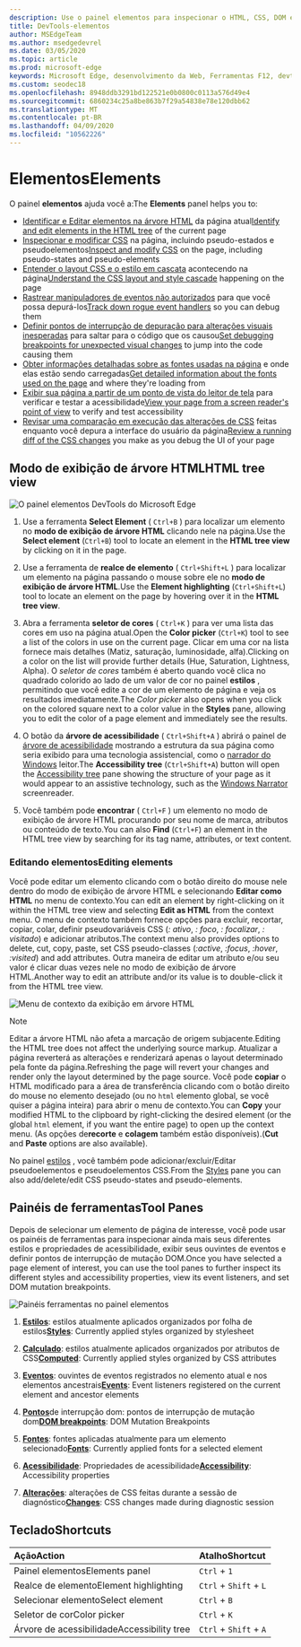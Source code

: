 ```yaml
---
description: Use o painel elementos para inspecionar o HTML, CSS, DOM e acessibilidade da página.
title: DevTools-elementos
author: MSEdgeTeam
ms.author: msedgedevrel
ms.date: 03/05/2020
ms.topic: article
ms.prod: microsoft-edge
keywords: Microsoft Edge, desenvolvimento da Web, Ferramentas F12, devtools, elementos, HTML, CSS, pontos de interrupção do dom, eventos, acessibilidade
ms.custom: seodec18
ms.openlocfilehash: 8948ddb3291bd122521e0b0800c0113a576d49e4
ms.sourcegitcommit: 6860234c25a8be863b7f29a54838e78e120dbb62
ms.translationtype: MT
ms.contentlocale: pt-BR
ms.lasthandoff: 04/09/2020
ms.locfileid: "10562226"
---
```

# <span data-ttu-id="7c0ff-104">Elementos</span><span class="sxs-lookup"><span data-stu-id="7c0ff-104">Elements</span></span>

<span data-ttu-id="7c0ff-105">O painel **elementos** ajuda você a:</span><span class="sxs-lookup"><span data-stu-id="7c0ff-105">The **Elements** panel helps you to:</span></span>

* <span data-ttu-id="7c0ff-106">[Identificar e Editar elementos na árvore HTML](#html-tree-view) da página atual</span><span class="sxs-lookup"><span data-stu-id="7c0ff-106">[Identify and edit elements in the HTML tree](#html-tree-view) of the current page</span></span>
* <span data-ttu-id="7c0ff-107">[Inspecionar e modificar CSS](./elements/styles.md) na página, incluindo pseudo-estados e pseudoelementos</span><span class="sxs-lookup"><span data-stu-id="7c0ff-107">[Inspect and modify CSS](./elements/styles.md) on the page, including pseudo-states and pseudo-elements</span></span>
* <span data-ttu-id="7c0ff-108">[Entender o layout CSS e o estilo em cascata](./elements/computed.md) acontecendo na página</span><span class="sxs-lookup"><span data-stu-id="7c0ff-108">[Understand the CSS layout and style cascade](./elements/computed.md) happening on the page</span></span>
* <span data-ttu-id="7c0ff-109">[Rastrear manipuladores de eventos não autorizados](./elements/events.md) para que você possa depurá-los</span><span class="sxs-lookup"><span data-stu-id="7c0ff-109">[Track down rogue event handlers](./elements/events.md) so you can debug them</span></span>
* <span data-ttu-id="7c0ff-110">[Definir pontos de interrupção de depuração para alterações visuais inesperadas](./elements/dom-breakpoints.md) para saltar para o código que os causou</span><span class="sxs-lookup"><span data-stu-id="7c0ff-110">[Set debugging breakpoints for unexpected visual changes](./elements/dom-breakpoints.md) to jump into the code causing them</span></span>
* <span data-ttu-id="7c0ff-111">[Obter informações detalhadas sobre as fontes usadas na página](./elements/fonts.md) e onde elas estão sendo carregadas</span><span class="sxs-lookup"><span data-stu-id="7c0ff-111">[Get detailed information about the fonts used on the page](./elements/fonts.md) and where they're loading from</span></span>
* <span data-ttu-id="7c0ff-112">[Exibir sua página a partir de um ponto de vista do leitor de tela](./elements/accessibility.md) para verificar e testar a acessibilidade</span><span class="sxs-lookup"><span data-stu-id="7c0ff-112">[View your page from a screen reader's point of view](./elements/accessibility.md) to verify and test accessibility</span></span> 
* <span data-ttu-id="7c0ff-113">[Revisar uma comparação em execução das alterações de CSS](./elements/changes.md) feitas enquanto você depura a interface do usuário da página</span><span class="sxs-lookup"><span data-stu-id="7c0ff-113">[Review a running diff of the CSS changes](./elements/changes.md) you make as you debug the UI of your page</span></span>

## <span data-ttu-id="7c0ff-114">Modo de exibição de árvore HTML</span><span class="sxs-lookup"><span data-stu-id="7c0ff-114">HTML tree view</span></span>

![O painel elementos DevTools do Microsoft Edge](./media/elements.png)

1. <span data-ttu-id="7c0ff-116">Use a ferramenta **Select Element** ( `Ctrl+B` ) para localizar um elemento no **modo de exibição de árvore HTML** clicando nele na página.</span><span class="sxs-lookup"><span data-stu-id="7c0ff-116">Use the **Select element** (`Ctrl+B`) tool to locate an element in the **HTML tree view** by clicking on it in the page.</span></span>

2. <span data-ttu-id="7c0ff-117">Use a ferramenta de **realce de elemento** ( `Ctrl+Shift+L` ) para localizar um elemento na página passando o mouse sobre ele no **modo de exibição de árvore HTML**.</span><span class="sxs-lookup"><span data-stu-id="7c0ff-117">Use the **Element highlighting** (`Ctrl+Shift+L`) tool to locate an element on the page by hovering over it in the **HTML tree view**.</span></span>

3. <span data-ttu-id="7c0ff-118">Abra a ferramenta **seletor de cores** ( `Ctrl+K` ) para ver uma lista das cores em uso na página atual.</span><span class="sxs-lookup"><span data-stu-id="7c0ff-118">Open the **Color picker** (`Ctrl+K`) tool to see a list of the colors in use on the current page.</span></span> <span data-ttu-id="7c0ff-119">Clicar em uma cor na lista fornece mais detalhes (Matiz, saturação, luminosidade, alfa).</span><span class="sxs-lookup"><span data-stu-id="7c0ff-119">Clicking on a color on the list will provide further details (Hue, Saturation, Lightness, Alpha).</span></span> <span data-ttu-id="7c0ff-120">O *seletor de cores* também é aberto quando você clica no quadrado colorido ao lado de um valor de cor no painel **estilos** , permitindo que você edite a cor de um elemento de página e veja os resultados imediatamente.</span><span class="sxs-lookup"><span data-stu-id="7c0ff-120">The *Color picker* also opens when you click on the colored square next to a color value in the **Styles** pane, allowing you to edit the color of a page element and immediately see the results.</span></span>

4. <span data-ttu-id="7c0ff-121">O botão da **árvore de acessibilidade** ( `Ctrl+Shift+A` ) abrirá o painel de [árvore de acessibilidade](./elements/accessibility.md) mostrando a estrutura da sua página como seria exibido para uma tecnologia assistencial, como o [narrador do Windows](https://support.microsoft.com/help/22798/windows-10-narrator-get-started) leitor.</span><span class="sxs-lookup"><span data-stu-id="7c0ff-121">The **Accessibility tree** (`Ctrl+Shift+A`) button will open the [Accessibility tree](./elements/accessibility.md) pane showing the structure of your page as it would appear to an assistive technology, such as the [Windows Narrator](https://support.microsoft.com/help/22798/windows-10-narrator-get-started) screenreader.</span></span>

5. <span data-ttu-id="7c0ff-122">Você também pode **encontrar** ( `Ctrl+F` ) um elemento no modo de exibição de árvore HTML procurando por seu nome de marca, atributos ou conteúdo de texto.</span><span class="sxs-lookup"><span data-stu-id="7c0ff-122">You can also **Find** (`Ctrl+F`) an element in the HTML tree view by searching for its tag name, attributes, or text content.</span></span>

### <span data-ttu-id="7c0ff-123">Editando elementos</span><span class="sxs-lookup"><span data-stu-id="7c0ff-123">Editing elements</span></span>

<span data-ttu-id="7c0ff-124">Você pode editar um elemento clicando com o botão direito do mouse nele dentro do modo de exibição de árvore HTML e selecionando **Editar como HTML** no menu de contexto.</span><span class="sxs-lookup"><span data-stu-id="7c0ff-124">You can edit an element by right-clicking on it within the HTML tree view and selecting **Edit as HTML** from the context menu.</span></span> <span data-ttu-id="7c0ff-125">O menu de contexto também fornece opções para excluir, recortar, copiar, colar, definir pseudovariáveis CSS (*: ativo*, *: foco*, *: focalizar*, *: visitado*) e adicionar atributos.</span><span class="sxs-lookup"><span data-stu-id="7c0ff-125">The context menu also provides options to delete, cut, copy, paste, set CSS pseudo-classes (*:active*, *:focus*, *:hover*, *:visited*) and add attributes.</span></span> <span data-ttu-id="7c0ff-126">Outra maneira de editar um atributo e/ou seu valor é clicar duas vezes nele no modo de exibição de árvore HTML.</span><span class="sxs-lookup"><span data-stu-id="7c0ff-126">Another way to edit an attribute and/or its value is to double-click it from the HTML tree view.</span></span>

![Menu de contexto da exibição em árvore HTML](./media/elements_html_tree_context.png)

> [!NOTE]
> <span data-ttu-id="7c0ff-128">Editar a árvore HTML não afeta a marcação de origem subjacente.</span><span class="sxs-lookup"><span data-stu-id="7c0ff-128">Editing the HTML tree does not affect the underlying source markup.</span></span> <span data-ttu-id="7c0ff-129">Atualizar a página reverterá as alterações e renderizará apenas o layout determinado pela fonte da página.</span><span class="sxs-lookup"><span data-stu-id="7c0ff-129">Refreshing the page will revert your changes and render only the layout determined by the page source.</span></span> <span data-ttu-id="7c0ff-130">Você pode **copiar** o HTML modificado para a área de transferência clicando com o botão direito do mouse no elemento desejado (ou no `html` elemento global, se você quiser a página inteira) para abrir o menu de contexto.</span><span class="sxs-lookup"><span data-stu-id="7c0ff-130">You can **Copy** your modified HTML to the clipboard by right-clicking the desired element (or the global `html` element, if you want the entire page) to open up the context menu.</span></span> <span data-ttu-id="7c0ff-131">(As opções de**recorte** e **colagem** também estão disponíveis).</span><span class="sxs-lookup"><span data-stu-id="7c0ff-131">(**Cut** and **Paste** options are also available).</span></span>

<span data-ttu-id="7c0ff-132">No painel [estilos](./elements/styles.md) , você também pode adicionar/excluir/Editar pseudoelementos e pseudoelementos CSS.</span><span class="sxs-lookup"><span data-stu-id="7c0ff-132">From the [Styles](./elements/styles.md) pane you can also add/delete/edit CSS pseudo-states and pseudo-elements.</span></span>

## <span data-ttu-id="7c0ff-133">Painéis de ferramentas</span><span class="sxs-lookup"><span data-stu-id="7c0ff-133">Tool Panes</span></span>

<span data-ttu-id="7c0ff-134">Depois de selecionar um elemento de página de interesse, você pode usar os painéis de ferramentas para inspecionar ainda mais seus diferentes estilos e propriedades de acessibilidade, exibir seus ouvintes de eventos e definir pontos de interrupção de mutação DOM.</span><span class="sxs-lookup"><span data-stu-id="7c0ff-134">Once you have selected a page element of interest, you can use the tool panes to further inspect its different styles and accessibility properties, view its event listeners, and set DOM mutation breakpoints.</span></span>

![Painéis ferramentas no painel elementos](./media/elements_toolpanes.png)

1. <span data-ttu-id="7c0ff-136">[**Estilos**](./elements/styles.md): estilos atualmente aplicados organizados por folha de estilos</span><span class="sxs-lookup"><span data-stu-id="7c0ff-136">[**Styles**](./elements/styles.md): Currently applied styles organized by stylesheet</span></span>

2. <span data-ttu-id="7c0ff-137">[**Calculado**](./elements/computed.md): estilos atualmente aplicados organizados por atributos de CSS</span><span class="sxs-lookup"><span data-stu-id="7c0ff-137">[**Computed**](./elements/computed.md): Currently applied styles organized by CSS attributes</span></span>

3. <span data-ttu-id="7c0ff-138">[**Eventos**](./elements/events.md): ouvintes de eventos registrados no elemento atual e nos elementos ancestrais</span><span class="sxs-lookup"><span data-stu-id="7c0ff-138">[**Events**](./elements/events.md): Event listeners registered on the current element and ancestor elements</span></span>

4. <span data-ttu-id="7c0ff-139">[**Pontos**](./elements/dom-breakpoints.md)de interrupção dom: pontos de interrupção de mutação dom</span><span class="sxs-lookup"><span data-stu-id="7c0ff-139">[**DOM breakpoints**](./elements/dom-breakpoints.md): DOM Mutation Breakpoints</span></span> 

5. <span data-ttu-id="7c0ff-140">[**Fontes**](./elements/fonts.md): fontes aplicadas atualmente para um elemento selecionado</span><span class="sxs-lookup"><span data-stu-id="7c0ff-140">[**Fonts**](./elements/fonts.md): Currently applied fonts for a selected element</span></span>

6. <span data-ttu-id="7c0ff-141">[**Acessibilidade**](./elements/accessibility.md): Propriedades de acessibilidade</span><span class="sxs-lookup"><span data-stu-id="7c0ff-141">[**Accessibility**](./elements/accessibility.md):  Accessibility properties</span></span>

7. <span data-ttu-id="7c0ff-142">[**Alterações**](./elements/changes.md): alterações de CSS feitas durante a sessão de diagnóstico</span><span class="sxs-lookup"><span data-stu-id="7c0ff-142">[**Changes**](./elements/changes.md): CSS changes made during diagnostic session</span></span>  

## <span data-ttu-id="7c0ff-143">Teclado</span><span class="sxs-lookup"><span data-stu-id="7c0ff-143">Shortcuts</span></span>

| <span data-ttu-id="7c0ff-144">Ação</span><span class="sxs-lookup"><span data-stu-id="7c0ff-144">Action</span></span>               | <span data-ttu-id="7c0ff-145">Atalho</span><span class="sxs-lookup"><span data-stu-id="7c0ff-145">Shortcut</span></span>               |
|:---------------------|:-----------------------|
| <span data-ttu-id="7c0ff-146">Painel elementos</span><span class="sxs-lookup"><span data-stu-id="7c0ff-146">Elements panel</span></span>       | `Ctrl` + `1`           |
| <span data-ttu-id="7c0ff-147">Realce de elemento</span><span class="sxs-lookup"><span data-stu-id="7c0ff-147">Element highlighting</span></span> | `Ctrl` + `Shift` + `L` |
| <span data-ttu-id="7c0ff-148">Selecionar elemento</span><span class="sxs-lookup"><span data-stu-id="7c0ff-148">Select element</span></span>       | `Ctrl` + `B`           |
| <span data-ttu-id="7c0ff-149">Seletor de cor</span><span class="sxs-lookup"><span data-stu-id="7c0ff-149">Color picker</span></span>         | `Ctrl` + `K`           |
| <span data-ttu-id="7c0ff-150">Árvore de acessibilidade</span><span class="sxs-lookup"><span data-stu-id="7c0ff-150">Accessibility tree</span></span>   | `Ctrl` + `Shift` + `A` |

